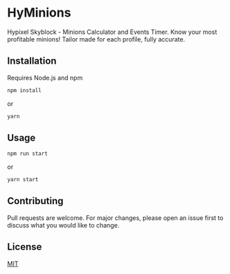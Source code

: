 # HyMinions

Hypixel Skyblock - Minions Calculator and Events Timer. Know your most profitable minions! Tailor made for each profile, fully accurate.

## Installation

Requires Node.js and npm

```bash
npm install
```

or

```bash
yarn
```

## Usage

```bash
npm run start
```

or

```bash
yarn start
```

## Contributing
Pull requests are welcome. For major changes, please open an issue first to discuss what you would like to change.

## License
[MIT](https://choosealicense.com/licenses/mit/)